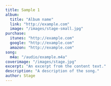 ```yaml
---
title: Sample 1
album:
  title: "Album name"
  link: "http://example.com"
  image: "/images/stage-small.jpg"
purchase:
  itunes: "http://example.com"
  google: "http://example.com"
  amazon: "http://example.com"
song:
  m4a: "/audio/example.m4a"
coverimage: "/images/stage.jpg"
excerpt: "An excerpt from the content text."
description: "A description of the song."
author: Stage
---
```

